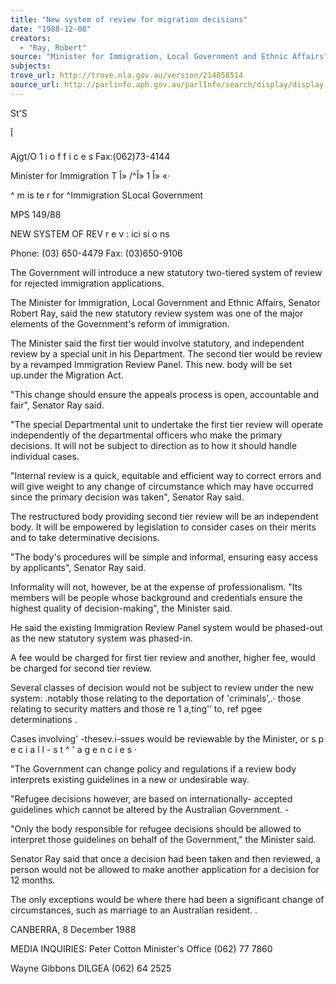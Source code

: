 ```yaml
---
title: "New system of review for migration decisions"
date: "1988-12-08"
creators:
  - "Ray, Robert"
source: "Minister for Immigration, Local Government and Ethnic Affairs"
subjects:
trove_url: http://trove.nla.gov.au/version/214058514
source_url: http://parlinfo.aph.gov.au/parlInfo/search/display/display.w3p;query=Id%3A%22media/pressrel/HPR08017512%22
---
```


 St'S

 Î 

 Ajgt/O 1 i  o f f i c e s Fax:(062)73-4144

 Minister for  Immigration T  Î» /^Î» 1 Î» «· 

 ^ m is te r  for  ^Immigration  SLocal Government

 MPS 149/88

 NEW SYSTEM OF REV r e v :  ici si o ns

 Phone: (03) 650-4479  Fax: (03)650-9106

 The Government will introduce a new statutory two-tiered  system of review for rejected immigration applications.

 The Minister for Immigration, Local Government and Ethnic  Affairs, Senator Robert Ray, said the new statutory review  system was one of the major elements of the Government's  reform of immigration.

 The Minister said the first tier would involve statutory,  and independent review by a special unit in his Department.   The second tier would be review by a revamped Immigration  Review Panel. This new. body will be set up.under the  Migration Act.

 "This change should ensure the appeals process is open,  accountable and fair", Senator Ray said.

 "The special Departmental unit to undertake the first tier  review will operate independently of the departmental  officers who make the primary decisions. It will not be  subject to direction as to how it should handle individual  cases.

 "Internal review is a quick, equitable and efficient way to  correct errors and will give weight to any change of  circumstance which may have occurred since the primary  decision was taken", Senator Ray said.

 The restructured body providing second tier review will be  an independent body. It will be empowered by legislation to  consider cases on their merits and to take determinative  decisions.

 "The body's procedures will be simple and informal, ensuring  easy access by applicants", Senator Ray said.

 Informality will not, however, be at the expense of  professionalism. "Its members will be people whose  background and credentials ensure the highest quality of  decision-making", the Minister said.

 He said the existing Immigration Review Panel system would  be phased-out as the new statutory system was phased-in.

 A  fee would be charged for first tier review and another,  higher fee, would be charged for second tier review.

 Several classes of decision would not be subject to review  under the new system: .notably those relating to the  deportation of 'criminals’,.· those relating to security  matters and those re 1 a,ting'’  to, ref pgee determinations .

 Cases involving' -thesev.i-ssues would be reviewable by the  Minister, or s p e c i a l l - s t ^ ' a g e n c i e s ·

 "The Government can change policy and regulations if a  review body interprets existing guidelines in a new or  undesirable way.

 "Refugee decisions however, are based on internationally-  accepted guidelines which cannot be altered by the  Australian Government. -

 "Only the body responsible for refugee decisions should be  allowed to interpret those guidelines on behalf of the  Government," the Minister said.

 Senator Ray said that once a decision had been taken and  then reviewed, a person would not be allowed to make another  application for a decision for 12 months.

 The only exceptions would be where there had been a  significant change of circumstances, such as marriage to an  Australian resident. .

 CANBERRA, 8 December 1988

 MEDIA INQUIRIES: Peter Cotton Minister's Office  (062) 77 7860

 Wayne Gibbons  DILGEA (062) 64 2525

